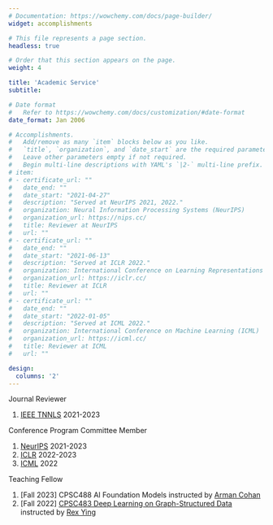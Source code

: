 ```yaml
---
# Documentation: https://wowchemy.com/docs/page-builder/
widget: accomplishments

# This file represents a page section.
headless: true

# Order that this section appears on the page.
weight: 4

title: 'Academic Service'
subtitle:

# Date format
#   Refer to https://wowchemy.com/docs/customization/#date-format
date_format: Jan 2006

# Accomplishments.
#   Add/remove as many `item` blocks below as you like.
#   `title`, `organization`, and `date_start` are the required parameters.
#   Leave other parameters empty if not required.
#   Begin multi-line descriptions with YAML's `|2-` multi-line prefix.
# item:
# - certificate_url: ""
#   date_end: ""
#   date_start: "2021-04-27"
#   description: "Served at NeurIPS 2021, 2022."
#   organization: Neural Information Processing Systems (NeurIPS)
#   organization_url: https://nips.cc/
#   title: Reviewer at NeurIPS
#   url: ""
# - certificate_url: ""
#   date_end: ""
#   date_start: "2021-06-13"
#   description: "Served at ICLR 2022."
#   organization: International Conference on Learning Representations (ICLR)
#   organization_url: https://iclr.cc/
#   title: Reviewer at ICLR
#   url: ""
# - certificate_url: ""
#   date_end: ""
#   date_start: "2022-01-05"
#   description: "Served at ICML 2022."
#   organization: International Conference on Machine Learning (ICML)
#   organization_url: https://icml.cc/
#   title: Reviewer at ICML
#   url: ""

design:
  columns: '2'
---
```


Journal Reviewer
<ol type="1">
  <li> <a href="https://cis.ieee.org/publications/t-neural-networks-and-learning-systems/">IEEE TNNLS</a> 2021-2023 </li>
</ol>

Conference Program Committee Member

<ol type="1">
  <li> <a href="https://nips.cc/">NeurIPS</a> 2021-2023 </li>
  <li> <a href="https://iclr.cc/">ICLR</a> 2022-2023 </li>
  <li> <a href="https://icml.cc/">ICML</a> 2022 </li>
</ol>

Teaching Fellow
<ol type="1">
  <li> [Fall 2023] CPSC488 AI Foundation Models instructed by <a href="https://armancohan.com/">Arman Cohan</a> </li>
  <li> [Fall 2022] <a href="https://graph-and-geometric-learning.github.io/CPSC483-website/#/staff">CPSC483 Deep Learning on Graph-Structured Data</a> instructed by <a href="https://cs.stanford.edu/people/rexy/">Rex Ying</a> </li>
</ol>
